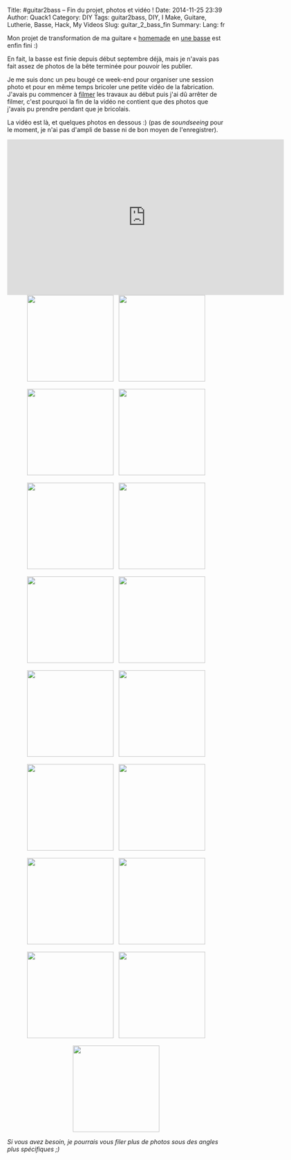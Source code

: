 Title: &#35;guitar2bass – Fin du projet, photos et vidéo !
Date: 2014-11-25 23:39
Author: Quack1
Category: DIY
Tags: guitar2bass, DIY, I Make, Guitare, Lutherie, Basse, Hack, My Videos
Slug: guitar_2_bass_fin
Summary: 
Lang: fr

Mon projet de transformation de ma guitare « [homemade]({filename}/homemade_guitar.md) en [une basse](/tag/guitar2bass.html) est enfin fini :)

En fait, la basse est finie depuis début septembre déjà, mais je n'avais pas fait assez de photos de la bête terminée pour pouvoir les publier.

Je me suis donc un peu bougé ce week-end pour organiser une session photo et pour en même temps bricoler une petite vidéo de la fabrication. J'avais pu commencer à [filmer](/tag/my-videos.html) les travaux au début puis j'ai dû arrêter de filmer, c'est pourquoi la fin de la vidéo ne contient que des photos que j'avais pu prendre pendant que je bricolais.

La vidéo est là, et quelques photos en dessous :) (pas de _soundseeing_ pour le moment, je n'ai pas d'ampli de basse ni de bon moyen de l'enregistrer).

<iframe width="640" height="360" src="https://www.youtube-nocookie.com/embed/VBy0HWLBOss" frameborder="0" allowfullscreen></iframe>

<div align="center"><a href="/upload/guitar2bass_fin_20140722_213445.jpg"><img src="/upload/guitar2bass_fin_20140722_213445.jpg" align="center" width="200px" /></a> &nbsp; <a href="/upload/guitar2bass_fin_20140830_163944.jpg"><img src="/upload/guitar2bass_fin_20140830_163944.jpg" align="center" width="200px" /></a></div>
&nbsp;
<div align="center"><a href="/upload/guitar2bass_fin_20140722_213511.jpg"><img src="/upload/guitar2bass_fin_20140722_213511.jpg" align="center" width="200px" /></a> &nbsp; <a href="/upload/guitar2bass_fin_20140902_064404.jpg"><img src="/upload/guitar2bass_fin_20140902_064404.jpg" align="center" width="200px" /></a></div>
&nbsp;
<div align="center"><a href="/upload/guitar2bass_fin_20140809_172733.jpg"><img src="/upload/guitar2bass_fin_20140809_172733.jpg" align="center" width="200px" /></a> &nbsp; <a href="/upload/guitar2bass_fin_20141123_160451.jpg"><img src="/upload/guitar2bass_fin_20141123_160451.jpg" align="center" width="200px" /></a></div>
&nbsp;
<div align="center"><a href="/upload/guitar2bass_fin_20140809_182648.jpg"><img src="/upload/guitar2bass_fin_20140809_182648.jpg" align="center" width="200px" /></a> &nbsp; <a href="/upload/guitar2bass_fin_20141123_160521.jpg"><img src="/upload/guitar2bass_fin_20141123_160521.jpg" align="center" width="200px" /></a></div>
&nbsp;
<div align="center"><a href="/upload/guitar2bass_fin_20140809_233721.jpg"><img src="/upload/guitar2bass_fin_20140809_233721.jpg" align="center" width="200px" /></a> &nbsp; <a href="/upload/guitar2bass_fin_20141123_160538.jpg"><img src="/upload/guitar2bass_fin_20141123_160538.jpg" align="center" width="200px" /></a></div>
&nbsp;
<div align="center"><a href="/upload/guitar2bass_fin_20140817_144418.jpg"><img src="/upload/guitar2bass_fin_20140817_144418.jpg" align="center" width="200px" /></a> &nbsp; <a href="/upload/guitar2bass_fin_20141123_160545.jpg"><img src="/upload/guitar2bass_fin_20141123_160545.jpg" align="center" width="200px" /></a></div>
&nbsp;
<div align="center"><a href="/upload/guitar2bass_fin_20140819_231857.jpg"><img src="/upload/guitar2bass_fin_20140819_231857.jpg" align="center" width="200px" /></a> &nbsp; <a href="/upload/guitar2bass_fin_20141123_160956.jpg"><img src="/upload/guitar2bass_fin_20141123_160956.jpg" align="center" width="200px" /></a></div>
&nbsp;
<div align="center"><a href="/upload/guitar2bass_fin_20140829_203839.jpg"><img src="/upload/guitar2bass_fin_20140829_203839.jpg" align="center" width="200px" /></a> &nbsp; <a href="/upload/guitar2bass_fin_20141123_161050.jpg"><img src="/upload/guitar2bass_fin_20141123_161050.jpg" align="center" width="200px" /></a></div>
&nbsp;
<div align="center"><a href="/upload/guitar2bass_fin_20140830_151716.jpg"><img src="/upload/guitar2bass_fin_20140830_151716.jpg" align="center" width="200px" /></a></div>

_Si vous avez besoin, je pourrais vous filer plus de photos sous des angles plus spécifiques ;)_